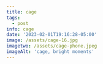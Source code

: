 ```yaml
---
title: cage
tags:
  - post
info: cage
date: '2023-02-01T19:16:28-05:00'
image: /assets/cage-16.jpg
imagetwo: /assets/cage-phone.jpeg
imageAlt: 'cage, bright moments'
---
```


